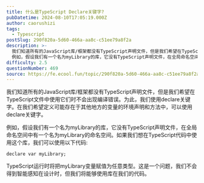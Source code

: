 ```yaml
---
title: 什么是TypeScript Declare关键字?
pubDatetime: 2024-08-10T17:05:19.000Z
author: caorushizi
tags:
  - Typescript
postSlug: 290f820a-5d60-466a-aa8c-c51ee79a8f2a
description: >-
  我们知道所有的JavaScript库/框架都没有TypeScript声明文件，但是我们希望在TypeScript文件中使用它们时不会出现编译错误。为此，我们使用declare关键字。在我们希望定义可能存在于其他地方的变量的环境声明和方法中，可以使用declare关键字。
  例如，假设我们有一个名为myLibrary的库，它没有TypeScript声明文件，在全局命名空间中有一个名为myLibrary
difficulty: 2.5
questionNumber: 469
source: https://fe.ecool.fun/topic/290f820a-5d60-466a-aa8c-c51ee79a8f2a
---
```


我们知道所有的JavaScript库/框架都没有TypeScript声明文件，但是我们希望在TypeScript文件中使用它们时不会出现编译错误。为此，我们使用declare关键字。在我们希望定义可能存在于其他地方的变量的环境声明和方法中，可以使用declare关键字。

例如，假设我们有一个名为myLibrary的库，它没有TypeScript声明文件，在全局命名空间中有一个名为myLibrary的命名空间。如果我们想在TypeScript代码中使用这个库，我们可以使用以下代码:

```
declare var myLibrary;
```

TypeScript运行时将把myLibrary变量赋值为任意类型。这是一个问题，我们不会得到智能感知在设计时，但我们将能够使用库在我们的代码。
